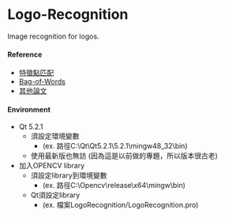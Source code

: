 # Logo-Recognition
Image recognition for logos.

#### Reference

  * [特徵點匹配](http://wiki.opencv.org.cn/index.php/%E7%89%B9%E5%BE%81%E7%82%B9%E5%8C%B9%E9%85%8D)
  * [Bag-of-Words](https://blog.csdn.net/v_JULY_v/article/details/6555899)
  * [其他論文](http://www.multimedia-computing.de/mediawiki/images/3/34/ICMR2011_Scalable_Logo_Recognition_in_Real-World_Images.pdf?fbclid=IwAR1XZuU7VgvHlz96LOKXiJcTLrw14lzfWkyAFiDZw_CutKE0LYGJ2Nfrvb8)

#### Environment
* Qt 5.2.1 
  * 須設定環境變數
    * (ex. 路徑C:\Qt\Qt5.2.1\5.2.1\mingw48_32\bin)
  * 使用最新版也無訪 (因為這是以前做的專題，所以版本很古老)
* 加入OPENCV library 
  * 須設定library到環境變數
    * (ex. 路徑C:\Opencv\release\x64\mingw\bin)
  * Qt須設定library 
    * (ex. 檔案LogoRecognition/LogoRecognition.pro)


